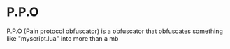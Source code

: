 # P.P.O
P.P.O (Pain protocol obfuscator) is a obfuscator that obfuscates something like "myscript.lua" into more than a mb
